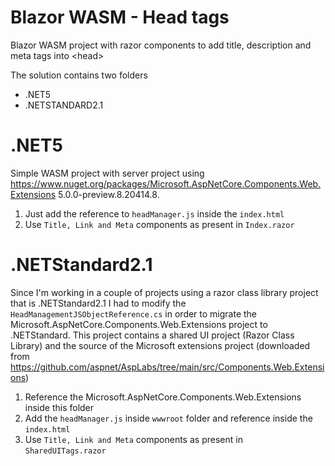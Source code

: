 # Blazor WASM - Head tags
Blazor WASM project with razor components to add title, description and meta tags into &lt;head>

The solution contains two folders
+ .NET5
+ .NETSTANDARD2.1

# .NET5
Simple WASM project with server project using https://www.nuget.org/packages/Microsoft.AspNetCore.Components.Web.Extensions 5.0.0-preview.8.20414.8.
1. Just add the reference to `headManager.js` inside the `index.html`
2. Use `Title, Link and Meta` components as present in `Index.razor`

# .NETStandard2.1
Since I'm working in a couple of projects using a razor class library project that is .NETStandard2.1 I had to modify the `HeadManagementJSObjectReference.cs` in order to migrate the Microsoft.AspNetCore.Components.Web.Extensions project to .NETStandard.
This project contains a shared UI project (Razor Class Library) and the source of the Microsoft extensions project (downloaded from https://github.com/aspnet/AspLabs/tree/main/src/Components.Web.Extensions)
1. Reference the Microsoft.AspNetCore.Components.Web.Extensions inside this folder
2. Add the `headManager.js` inside `wwwroot` folder and reference inside the `index.html`
3. Use `Title, Link and Meta` components as present in `SharedUITags.razor`
